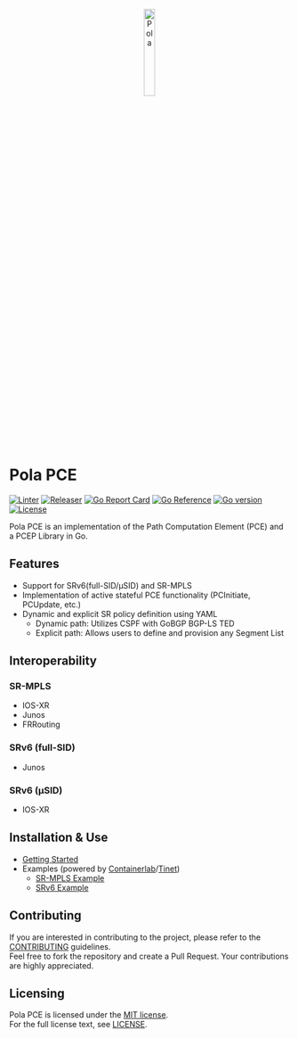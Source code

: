 <p align="center">
<img src="https://github.com/nttcom/pola/blob/main/docs/figures/pola-logo.png" alt="Pola" width="20%">
</p>

# Pola PCE
[![Linter](https://github.com/nttcom/pola/actions/workflows/ci.yml/badge.svg)](https://github.com/nttcom/pola/actions)
[![Releaser](https://github.com/nttcom/pola/actions/workflows/release.yml/badge.svg)](https://github.com/nttcom/pola/actions)
[![Go Report Card](https://goreportcard.com/badge/nttcom/pola)](https://goreportcard.com/report/github.com/nttcom/pola) 
[![Go Reference](https://pkg.go.dev/badge/github.com/nttcom/pola.svg)](https://pkg.go.dev/github.com/nttcom/pola)
[![Go version](https://img.shields.io/github/go-mod/go-version/nttcom/pola)](https://go.dev/)
[![License](https://img.shields.io/badge/license-MIT-blue)](LICENSE)

Pola PCE is an implementation of the Path Computation Element (PCE) and a PCEP Library in Go.

## Features
* Support for SRv6(full-SID/μSID) and SR-MPLS
* Implementation of active stateful PCE functionality (PCInitiate, PCUpdate, etc.)
* Dynamic and explicit SR policy definition using YAML
  * Dynamic path: Utilizes CSPF with GoBGP BGP-LS TED
  * Explicit path: Allows users to define and provision any Segment List

## Interoperability
### SR-MPLS
* IOS-XR
* Junos
* FRRouting

### SRv6 (full-SID)
* Junos

### SRv6 (μSID)
* IOS-XR

## Installation & Use
* [Getting Started](docs/sources/getting-started.md)
* Examples (powered by [Containerlab](https://containerlab.dev/)/[Tinet](https://github.com/tinynetwork/tinet))
  * [SR-MPLS Example](examples/tinet/sr-mpls_te_l3vpn)
  * [SRv6 Example](examples/containerlab/srv6_te_l3vpn)

## Contributing
If you are interested in contributing to the project, please refer to the [CONTRIBUTING](https://github.com/nttcom/pola/blob/main/CONTRIBUTING.md) guidelines.  
Feel free to fork the repository and create a Pull Request. Your contributions are highly appreciated.

## Licensing
Pola PCE is licensed under the [MIT license](https://en.wikipedia.org/wiki/MIT_License).  
For the full license text, see [LICENSE](https://github.com/nttcom/pola/blob/master/LICENSE).

